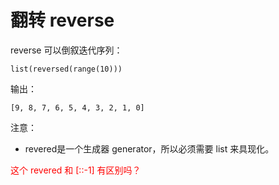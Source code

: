 
# 翻转 reverse

reverse 可以倒叙迭代序列：

```
list(reversed(range(10)))
```

输出：

```
[9, 8, 7, 6, 5, 4, 3, 2, 1, 0]
```

注意：

- revered是一个生成器 generator，所以必须需要 list 来具现化。


<span style="color:red;">这个 revered 和 [::-1] 有区别吗？</span>
